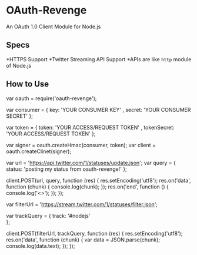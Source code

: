 OAuth-Revenge
=========================

An OAuth 1.0 Client Module for Node.js

Specs
-------------------------

*HTTPS Support
*Twitter Streaming API Support
*APIs are like `http` module of Node.js

How to Use
-------------------------

  var oauth = require('oauth-revenge');

  var consumer = {
    key: 'YOUR CONSUMER KEY'
  , secret: 'YOUR CONSUMER SECRET'
  };

  var token = {
    token: 'YOUR ACCESS/REQUEST TOKEN'
  , tokenSecret: 'YOUR ACCESS/REQUEST TOKEN'
  };

  var signer = oauth.createHmac(consumer, token);
  var client = oauth.createClinet(signer);

  var url = 'https://api.twitter.com/1/statuses/update.json';
  var query = {
    status: 'posting my status from oauth-revenge!'
  };
  
  client.POST(url, query, function (res) {
    res.setEncoding('utf8');
    res.on('data', function (chunk) {
      console.log(chunk);
    });
    res.on('end', function () {
      console.log('<<END>>');
    });
  });

  var filterUrl = 'https://stream.twitter.com/1/statuses/filter.json';

  var trackQuery = {
    track: '#nodejs'    
  };

  client.POST(filterUrl, trackQuery, function (res) {
    res.setEncoding('utf8');
    res.on('data', function (chunk) {
      var data = JSON.parse(chunk);
      console.log(data.text);
    });
  });